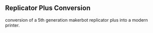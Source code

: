 ## Replicator Plus Conversion
conversion of a 5th generation makerbot replicator plus into a modern printer.
